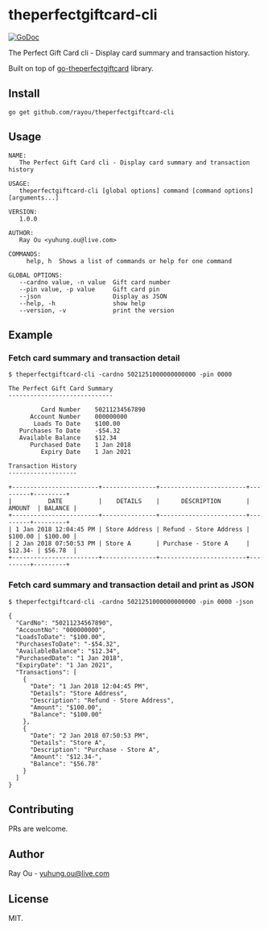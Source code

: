 # theperfectgiftcard-cli
[![GoDoc](https://godoc.org/github.com/rayou/theperfectgiftcard-cli?status.svg)](https://godoc.org/github.com/rayou/theperfectgiftcard-cli)

The Perfect Gift Card cli - Display card summary and transaction history. 

Built on top of [go-theperfectgiftcard](https://github.com/rayou/go-theperfectgiftcard) library.

## Install

```
go get github.com/rayou/theperfectgiftcard-cli
```

## Usage

```
NAME:
   The Perfect Gift Card cli - Display card summary and transaction history

USAGE:
   theperfectgiftcard-cli [global options] command [command options] [arguments...]

VERSION:
   1.0.0

AUTHOR:
   Ray Ou <yuhung.ou@live.com>

COMMANDS:
     help, h  Shows a list of commands or help for one command

GLOBAL OPTIONS:
   --cardno value, -n value  Gift card number
   --pin value, -p value     Gift card pin
   --json                    Display as JSON
   --help, -h                show help
   --version, -v             print the version
```

## Example
### Fetch card summary and transaction detail
```
$ theperfectgiftcard-cli -cardno 5021251000000000000 -pin 0000

The Perfect Gift Card Summary
-----------------------------

         Card Number    50211234567890
      Account Number    000000000
       Loads To Date    $100.00
   Purchases To Date    -$54.32
   Available Balance    $12.34
      Purchased Date    1 Jan 2018
         Expiry Date    1 Jan 2021

Transaction History
-------------------

+------------------------+---------------+------------------------+---------+---------+
|          DATE          |    DETAILS    |      DESCRIPTION       | AMOUNT  | BALANCE |
+------------------------+---------------+------------------------+---------+---------+
| 1 Jan 2018 12:04:45 PM | Store Address | Refund - Store Address | $100.00 | $100.00 |
| 2 Jan 2018 07:50:53 PM | Store A       | Purchase - Store A     | $12.34- | $56.78  |
+------------------------+---------------+------------------------+---------+---------+
```

### Fetch card summary and transaction detail and print as JSON
```
$ theperfectgiftcard-cli -cardno 5021251000000000000 -pin 0000 -json

{
  "CardNo": "50211234567890",
  "AccountNo": "000000000",
  "LoadsToDate": "$100.00",
  "PurchasesToDate": "-$54.32",
  "AvailableBalance": "$12.34",
  "PurchasedDate": "1 Jan 2018",
  "ExpiryDate": "1 Jan 2021",
  "Transactions": [
    {
      "Date": "1 Jan 2018 12:04:45 PM",
      "Details": "Store Address",
      "Description": "Refund - Store Address",
      "Amount": "$100.00",
      "Balance": "$100.00"
    },
    {
      "Date": "2 Jan 2018 07:50:53 PM",
      "Details": "Store A",
      "Description": "Purchase - Store A",
      "Amount": "$12.34-",
      "Balance": "$56.78"
    }
  ]
}
```

## Contributing

PRs are welcome.

## Author

Ray Ou - yuhung.ou@live.com

## License

MIT.
